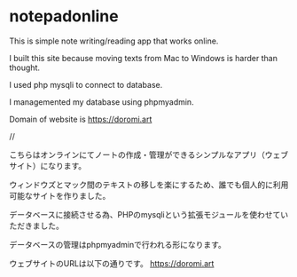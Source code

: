 # notepadonline
This is simple note writing/reading app that works online.

I built this site because moving texts from Mac to Windows is harder than thought.

I used php mysqli to connect to database.

I managemented my database using phpmyadmin.

Domain of website is https://doromi.art

//

こちらはオンラインにてノートの作成・管理ができるシンプルなアプリ（ウェブサイト）になります。

ウィンドウズとマック間のテキストの移しを楽にするため、誰でも個人的に利用可能なサイトを作りました。

データベースに接続させる為、PHPのmysqliという拡張モジュールを使わせていただきました。

データベースの管理はphpmyadminで行われる形になります。

ウェブサイトのURLは以下の通りです。
https://doromi.art
